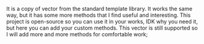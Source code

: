 It is a copy of vector from the standard template library. It works the same way, but it has some more methods that I find useful and interesting. This project
is open-source so you can use it in your works, IDK why you need it, but here you can add your custom methods. This vector is still supported so I will add more and more methods for comfortable work;
